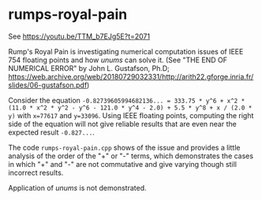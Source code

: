 # rumps-royal-pain

See https://youtu.be/TTM_b7EJg5E?t=2071

Rump's Royal Pain is investigating numerical computation issues of IEEE 754 floating points and how _unums_ can solve it. (See "THE END OF NUMERICAL ERROR" by John L. Gustafson, Ph.D; https://web.archive.org/web/20180729032331/http://arith22.gforge.inria.fr/slides/06-gustafson.pdf)

Consider the equation `-0.82739605994682136... = 333.75 * y^6 + x^2 * (11.0 * x^2 * y^2 - y^6 - 121.0 * y^4 - 2.0) + 5.5 * y^8 + x / (2.0 * y)` with `x=77617` and `y=33096`. Using IEEE floating points, computing the right side of the equation will not give reliable results that are even near the expected result `-0.827...`.

The code `rumps-royal-pain.cpp` shows of the issue and provides a little analysis of the order of the "+" or "-" terms, which demonstrates the cases in which "+" and "-" are not commutative and give varying though still incorrect results.

Application of _unums_ is not demonstrated.

